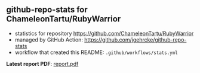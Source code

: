 ## github-repo-stats for ChameleonTartu/RubyWarrior

- statistics for repository https://github.com/ChameleonTartu/RubyWarrior
- managed by GitHub Action: https://github.com/jgehrcke/github-repo-stats
- workflow that created this README: `.github/workflows/stats.yml`

**Latest report PDF**: [report.pdf](https://github.com/ChameleonTartu/buymeacoffee-repo-stats/raw/master/ChameleonTartu/RubyWarrior/latest-report/report.pdf)

